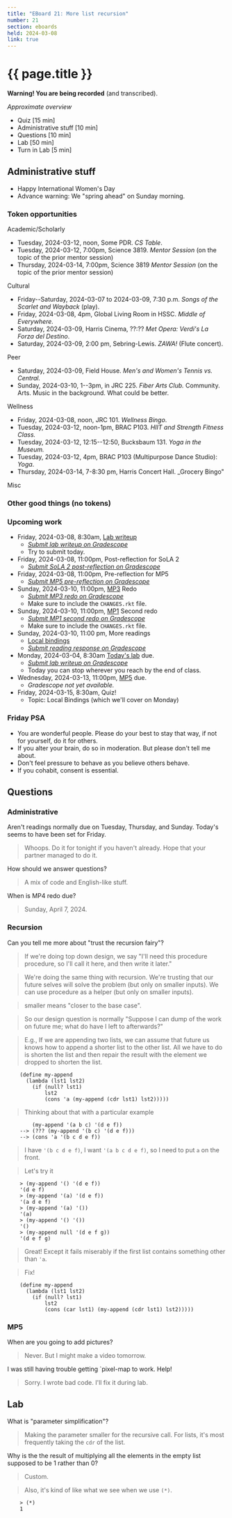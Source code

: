 ```yaml
---
title: "EBoard 21: More list recursion"
number: 21
section: eboards
held: 2024-03-08
link: true
---
```

# {{ page.title }}

**Warning! You are being recorded** (and transcribed).

_Approximate overview_

* Quiz [15 min]
* Administrative stuff [10 min]
* Questions [10 min]
* Lab [50 min]
* Turn in Lab [5 min]

Administrative stuff
--------------------

* Happy International Women's Day
* Advance warning: We "spring ahead" on Sunday morning.

### Token opportunities

Academic/Scholarly

* Tuesday, 2024-03-12, noon, Some PDR.
  _CS Table_.
* Tuesday, 2024-03-12, 7:00pm, Science 3819.
  _Mentor Session_ (on the topic of the prior mentor session)
* Thursday, 2024-03-14, 7:00pm, Science 3819
  _Mentor Session_ (on the topic of the prior mentor session)

Cultural

* Friday--Saturday, 2024-03-07 to 2024-03-09, 7:30 p.m.
  _Songs of the Scarlet and Wayback_ (play).
* Friday, 2024-03-08, 4pm, Global Living Room in HSSC.
  _Middle of Everywhere._
* Saturday, 2024-03-09, Harris Cinema, ??:??
  _Met Opera: Verdi's La Forza del Destino_.
* Saturday, 2024-03-09, 2:00 pm, Sebring-Lewis.
  _ZAWA!_ (Flute concert).

Peer

* Saturday, 2024-03-09, Field House.
  _Men's and Women's Tennis vs. Central._
* Sunday, 2024-03-10, 1--3pm, in JRC 225. 
  _Fiber Arts Club._ Community. Arts. Music in the background. What could
  be better.

Wellness

* Friday, 2024-03-08, noon, JRC 101.
  _Wellness Bingo_.
* Tuesday, 2024-03-12, noon-1pm, BRAC P103.
  _HIIT and Strength Fitness Class._
* Tuesday, 2024-03-12, 12:15--12:50, Bucksbaum 131.
  _Yoga in the Museum._
* Tuesday, 2024-03-12, 4pm, BRAC P103 (Multipurpose Dance Studio):
  _Yoga_.
* Thursday, 2024-03-14, 7-8:30 pm, Harris Concert Hall.
  _Grocery Bingo"

Misc

### Other good things (no tokens)

### Upcoming work

* Friday, 2024-03-08, 8:30am, [Lab writeup](../labs/recursion-basics)
    * [_Submit lab writeup on Gradescope_](https://www.gradescope.com/courses/690100/assignments/4200915/)
    * Try to submit today.
* Friday, 2024-03-08, 11:00pm, Post-reflection for SoLA 2
    * [_Submit SoLA 2 post-reflection on Gradescope_](https://www.gradescope.com/courses/690100/assignments/4166817)
* Friday, 2024-03-08, 11:00pm, Pre-reflection for MP5
    * [_Submit MP5 pre-reflection on Gradescope_](https://www.gradescope.com/courses/690100/assignments/4200919/)
* Sunday, 2024-03-10, 11:00pm, [MP3](../mps/mp3) Redo
    * [_Submit MP3 redo on Gradescope_](https://www.gradescope.com/courses/690100/assignments/4168533/)
    * Make sure to include the `CHANGES.rkt` file.
* Sunday, 2024-03-10, 11:00pm, [MP1](../mps/mp1) Second redo
    * [_Submit MP1 second redo on Gradescope_](https://www.gradescope.com/courses/690100/assignments/4168529/)
    * Make sure to include the `CHANGES.rkt` file.
* Sunday, 2024-03-10, 11:00 pm, More readings
    * [Local bindings](../readings/local-bindings)
    * [_Submit reading response on Gradescope_](https://www.gradescope.com/courses/690100/assignments/4211810/)
* Monday, 2024-03-04, 8:30am [Today's lab](../recursion-practice) due.
    * [_Submit lab writeup on Gradescope_](https://www.gradescope.com/courses/690100/assignments/4211823/)
    * Today you can stop wherever you reach by the end of class.
* Wednesday, 2024-03-13, 11:00pm, [MP5](../mps/mp5) due.
    * _Gradescope not yet available._
* Friday, 2024-03-15, 8:30am, Quiz!
    * Topic: Local Bindings (which we'll cover on Monday)

### Friday PSA

* You are wonderful people. Please do your best to stay that way, if
  not for yourself, do it for others.
* If you alter your brain, do so in moderation. But please don't tell
  me about.
* Don't feel pressure to behave as you believe others behave.
* If you cohabit, consent is essential.

Questions
---------

### Administrative

Aren't readings normally due on Tuesday, Thursday, and Sunday. Today's
seems to have been set for Friday.

> Whoops. Do it for tonight if you haven't already. Hope that your partner
  managed to do it.

How should we answer questions?

> A mix of code and English-like stuff.

When is MP4 redo due?

> Sunday, April 7, 2024.

### Recursion

Can you tell me more about "trust the recursion fairy"?

> If we're doing top down design, we say "I'll need this procedure procedure,
  so I'll call it here, and then write it later."

> We're doing the same thing with recursion. We're trusting that our
  future selves will solve the problem (but only on smaller inputs).
  We can use procedure as a helper (but only on smaller inputs).
 
> smaller means "closer to the base case".

> So our design question is normally "Suppose I can dump of the work on
  future me; what do have I left to afterwards?"

> E.g., If we are appending two lists, we can assume that future us
  knows how to append a shorter list to the other list. All we have
  to do is shorten the list and then repair the result with the
  element we dropped to shorten the list.

        (define my-append
          (lambda (lst1 lst2) 
            (if (null? lst1)
                lst2
                (cons 'a (my-append (cdr lst1) lst2)))))

> Thinking about that with a particular example

            (my-append '(a b c) '(d e f))
        --> (??? (my-append '(b c) '(d e f)))
        --> (cons 'a '(b c d e f))

> I have `'(b c d e f)`, I want `'(a b c d e f)`, so I need to put
  `a` on the front.

> Let's try it

        > (my-append '() '(d e f))
        '(d e f)
        > (my-append '(a) '(d e f))
        '(a d e f)
        > (my-append '(a) '())
        '(a)
        > (my-append '() '())
        '()
        > (my-append null '(d e f g))
        '(d e f g)

> Great! Except it fails miserably if the first list contains something
  other than `'a`.

> Fix!

        (define my-append
          (lambda (lst1 lst2)
            (if (null? lst1)
                lst2
                (cons (car lst1) (my-append (cdr lst1) lst2)))))

### MP5

When are you going to add pictures?

> Never. But I might make a video tomorrow.

I was still having trouble getting `pixel-map to work. Help!

> Sorry. I wrote bad code. I'll fix it during lab.

Lab
---

What is "parameter simplification"?

> Making the parameter smaller for the recursive call. For lists, it's
  most frequently taking the `cdr` of the list.

Why is the the result of multiplying all the elements in the empty
list supposed to be 1 rather than 0?

> Custom.

> Also, it's kind of like what we see when we use `(*)`.

        > (*)
        1
